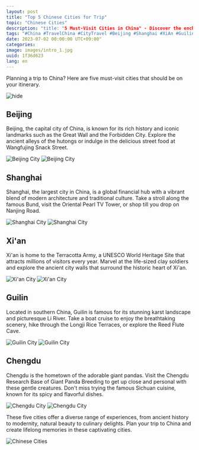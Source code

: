 ```yaml
---
layout: post
title: "Top 5 Chinese Cities for Trip"
topic: "Chinese Cities"
description: "title: "5 Must-Visit Cities in China" - Discover the enchanting beauty and vibrant culture of Beijing, Shanghai, Xi'an, Guilin, and Chengdu."
tags: "#China #TravelChina #CityTravel #Beijing #Shanghai #XiAn #Guilin #Chengdu"
date: 2023-07-02 00:00:00 UTC+09:00"
categories: 
image: images/intro_1.jpg
uuid: 1f36d623
lang: en
---
```


Planning a trip to China? Here are five must-visit cities that should be on your itinerary.

![hide](images/intro_1.jpg)


## Beijing
Beijing, the capital city of China, is known for its rich history and iconic landmarks such as the Great Wall and the Forbidden City. Explore the ancient alleys of the hutongs or indulge in the delicious street food at Wangfujing Snack Street.

![Beijing City](images/main1_1.jpeg)
![Beijing City](images/main1_2.jpg)


## Shanghai
Shanghai, the largest city in China, is a global financial hub with a vibrant blend of modern architecture and traditional culture. Take a stroll along the famous Bund, visit the Oriental Pearl TV Tower, or shop till you drop on Nanjing Road.

![Shanghai City](images/main2_1.jpg)
![Shanghai City](images/main2_2.jpg)


## Xi'an
Xi'an is home to the Terracotta Army, a UNESCO World Heritage Site that attracts millions of visitors every year. Marvel at the life-sized clay soldiers and explore the ancient city walls that surround the historic heart of Xi'an.

![Xi'an City](images/main3_1.jpg)
![Xi'an City](images/main3_2.jpg)


## Guilin
Located in southern China, Guilin is famous for its stunning karst landscape and picturesque Li River. Take a boat cruise to enjoy the breathtaking scenery, hike through the Longji Rice Terraces, or explore the Reed Flute Cave.

![Guilin City](images/main4_1.jpg)
![Guilin City](images/main4_2.jpg)


## Chengdu
Chengdu is the hometown of the adorable giant pandas. Visit the Chengdu Research Base of Giant Panda Breeding to get up close and personal with these gentle creatures. Don't miss trying the famous Sichuan cuisine, known for its spicy and flavorful dishes.

![Chengdu City](images/main5_5.jpg)
![Chengdu City](images/main5_1.jpg)




These five cities offer a diverse range of experiences, from ancient history to modernity, natural beauty to culinary delights. Plan your trip to China and create lifelong memories in these captivating cities.

![Chinese Cities](images/intro_2.jpg)
